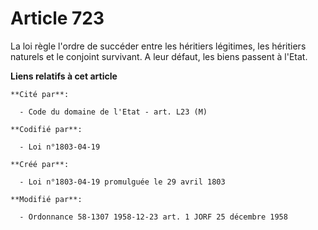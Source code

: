 # Article 723

La loi règle l'ordre de succéder entre les héritiers légitimes, les héritiers naturels et le conjoint survivant. A leur
défaut, les biens passent à l'Etat.

**Liens relatifs à cet article**

	**Cité par**:

	  - Code du domaine de l'Etat - art. L23 (M)

	**Codifié par**:

	  - Loi n°1803-04-19

	**Créé par**:

	  - Loi n°1803-04-19 promulguée le 29 avril 1803

	**Modifié par**:

	  - Ordonnance 58-1307 1958-12-23 art. 1 JORF 25 décembre 1958
